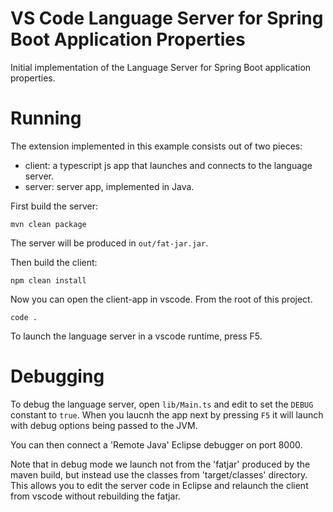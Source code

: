# VS Code Language Server for Spring Boot Application Properties

Initial implementation of the Language Server for Spring Boot application properties. 

# Running

The extension implemented in this example consists out of two pieces:
 
  - client: a typescript js app that launches and connects to the language server.
  - server: server app, implemented in Java.
  
First build the server:

    mvn clean package

The server will be produced in `out/fat-jar.jar`.

Then build the client:

    npm clean install

Now you can open the client-app in vscode. From the root of this project.

    code .

To launch the language server in a vscode runtime, press F5.

# Debugging

To debug the language server, open `lib/Main.ts` and edit to set the
`DEBUG` constant to `true`. When you laucnh the app next by pressing
`F5` it will launch with debug options being passed to the JVM.

You can then connect a 'Remote Java' Eclipse debugger on port 8000.

Note that in debug mode we launch not from the 'fatjar' produced by the
maven build, but instead use the classes from 'target/classes' directory.
This allows you to edit the server code in Eclipse and relaunch the
client from vscode without rebuilding the fatjar.
